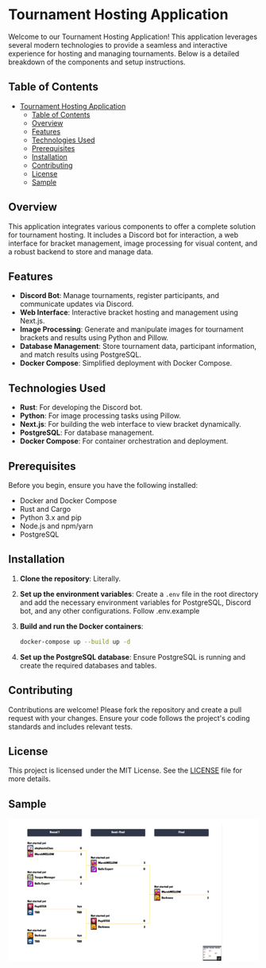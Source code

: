 # Tournament Hosting Application

Welcome to our Tournament Hosting Application! This application leverages several modern technologies to provide a seamless and interactive experience for hosting and managing tournaments. Below is a detailed breakdown of the components and setup instructions.

## Table of Contents

- [Tournament Hosting Application](#tournament-hosting-application)
  - [Table of Contents](#table-of-contents)
  - [Overview](#overview)
  - [Features](#features)
  - [Technologies Used](#technologies-used)
  - [Prerequisites](#prerequisites)
  - [Installation](#installation)
  - [Contributing](#contributing)
  - [License](#license)
  - [Sample](#sample)

## Overview

This application integrates various components to offer a complete solution for tournament hosting. It includes a Discord bot for interaction, a web interface for bracket management, image processing for visual content, and a robust backend to store and manage data.

## Features

- **Discord Bot**: Manage tournaments, register participants, and communicate updates via Discord.
- **Web Interface**: Interactive bracket hosting and management using Next.js.
- **Image Processing**: Generate and manipulate images for tournament brackets and results using Python and Pillow.
- **Database Management**: Store tournament data, participant information, and match results using PostgreSQL.
- **Docker Compose**: Simplified deployment with Docker Compose.

## Technologies Used

- **Rust**: For developing the Discord bot.
- **Python**: For image processing tasks using Pillow.
- **Next.js**: For building the web interface to view bracket dynamically.
- **PostgreSQL**: For database management.
- **Docker Compose**: For container orchestration and deployment.

## Prerequisites

Before you begin, ensure you have the following installed:

- Docker and Docker Compose
- Rust and Cargo
- Python 3.x and pip
- Node.js and npm/yarn
- PostgreSQL

## Installation

1. **Clone the repository**: Literally.
2. **Set up the environment variables**:
    Create a `.env` file in the root directory and add the necessary environment variables for PostgreSQL, Discord bot, and any other configurations. Follow .env.example

3. **Build and run the Docker containers**:
    ```sh
    docker-compose up --build up -d
    ```

4. **Set up the PostgreSQL database**:
    Ensure PostgreSQL is running and create the required databases and tables.

## Contributing

Contributions are welcome! Please fork the repository and create a pull request with your changes. Ensure your code follows the project's coding standards and includes relevant tests.

## License

This project is licensed under the MIT License. See the [LICENSE](LICENSE) file for more details.

## Sample
![Bracket](readme/bracket.png)